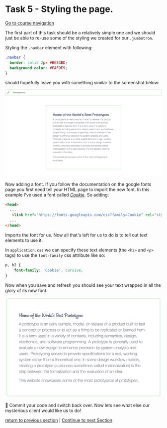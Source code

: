 Task 5 - Styling the page.
==========================

[Go to course navigation](../navigation.md)

The first part of this task should be a relatively simple one and we should just be able to re-use some of the styling we created for our `.jumbotron`.

Styling the `.navbar` element with following:

```css
.navbar {
  border: solid 2px #BEE3BD;
  background-color: #FAF9F9;
}
```

should hopefully leave you with something similar to the screenshot below:

![styled homepage](../images/styledHomepage.png)

Now adding a font. If you follow the documentation on the google fonts page you first need tell your HTML page to import the new font. In this example I've used a font called [*Cookie*](https://fonts.google.com/specimen/Cookie?selection.family=Cookie). So adding:

```html
<head> 
  ...
   <link href="https://fonts.googleapis.com/css?family=Cookie" rel="stylesheet"> 
  ...
</head>
```

Imports the font for us. Now all that's left for us to do is to tell out text elements to use it.

In `application.css` we can specify these text elements (the `<h2>` and `<p>` tags) to use the `font-family` css attribute like so:

```css
p, h2 {
    font-family: 'Cookie', cursive;
}
```

Now when you save and refresh you should see your text wrapped in all the glory of its new font.

![Cookie in action](../images/cookieText.png)

:twisted_rightwards_arrows: Commit your code and switch back over. Now lets see what else our mysterious client would like us to do!

[return to previous section](../courseSections/section10.md) | [Continue to next Section](../courseSections/section11.md)
